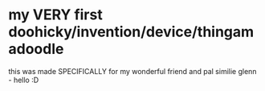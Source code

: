 # my VERY first doohicky/invention/device/thingamadoodle

this was made SPECIFICALLY for my wonderful friend and pal similie glenn - hello :D
